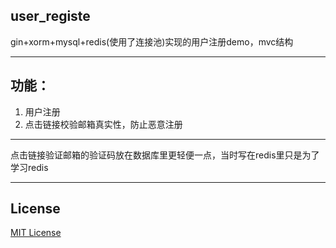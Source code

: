## user_registe
 gin+xorm+mysql+redis(使用了连接池)实现的用户注册demo，mvc结构
 
---
## 功能：
1. 用户注册
2. 点击链接校验邮箱真实性，防止恶意注册

---

点击链接验证邮箱的验证码放在数据库里更轻便一点，当时写在redis里只是为了学习redis

---
## License
[MIT License](LICENSE)
